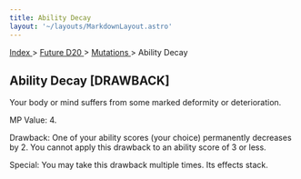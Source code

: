 ```yaml
---
title: Ability Decay
layout: '~/layouts/MarkdownLayout.astro'
---
```


[ Index ](/) > [ Future D20 ](/future.d20.srd) > [ Mutations ](/future.d20.srd/mutations) > Ability Decay

##  Ability Decay [DRAWBACK]

Your body or mind suffers from some marked deformity or deterioration.

MP Value: 4.

Drawback: One of your ability scores (your choice) permanently decreases by 2.
You cannot apply this drawback to an ability score of 3 or less.

Special: You may take this drawback multiple times. Its effects stack.

